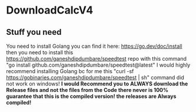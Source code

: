 # DownloadCalcV4
## Stuff you need
You need to install Golang you can find it here: https://go.dev/doc/install
then you need to install this https://github.com/ganeshdipdumbare/speedtest repo with this command "go install github.com/ganeshdipdumbare/speedtest@latest"
I would highly recommend installing Golang bc for me this "curl -sf https://gobinaries.com/ganeshdipdumbare/speedtest | sh" command did not work on windows!
**I would Recommend you to ALWAYS download the Release files and not the files from the Code there never is 100% guarantee that this is the compiled version! the releases are Always compiled!**
